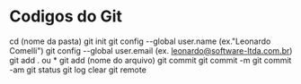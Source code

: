 # Codigos do Git
cd (nome da pasta)
git init
git config --global user.name (ex."Leonardo Comelli")
git config --global user.email (ex. leonardo@software-ltda.com.br)
git add . ou *
git add (nome do arquivo)
git commit 
git commit -m
git commit -am
git status
git log
clear
git remote 